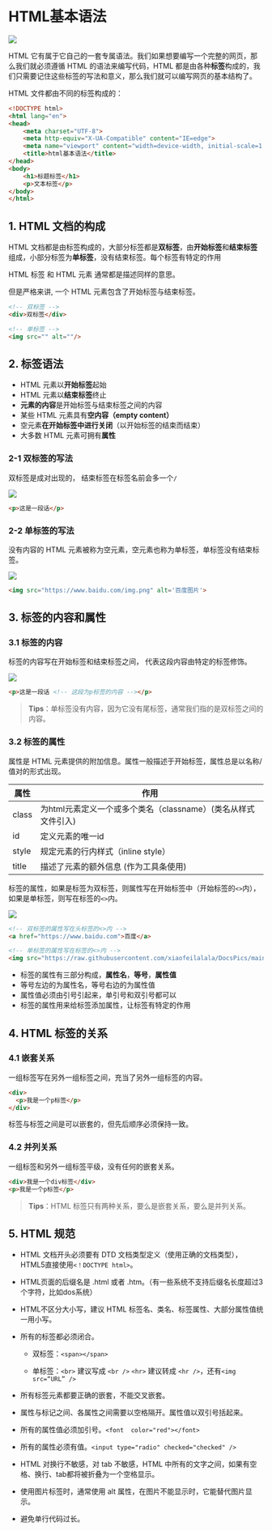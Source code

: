# HTML基本语法

![](https://raw.githubusercontent.com/xiaofeilalala/DocsPics/main/imgs/20210527211952.png)

HTML 它有属于它自己的一套专属语法。我们如果想要编写一个完整的网页，那么我们就必须遵循 HTML 的语法来编写代码，HTML 都是由各种**标签**构成的，我们只需要记住这些标签的写法和意义，那么我们就可以编写网页的基本结构了。

HTML 文件都由不同的标签构成的：

``` html
<!DOCTYPE html>
<html lang="en">
<head>
	<meta charset="UTF-8">
	<meta http-equiv="X-UA-Compatible" content="IE=edge">
	<meta name="viewport" content="width=device-width, initial-scale=1.0">
	<title>html基本语法</title>
</head>
<body>
	<h1>标题标签</h1>
    <p>文本标签</p>
</body>
</html>
```



## 1. HTML 文档的构成

HTML 文档都是由标签构成的，大部分标签都是**双标签**，由**开始标签**和**结束标签**组成，小部分标签为**单标签**，没有结束标签。每个标签有特定的作用

HTML 标签 和 HTML 元素 通常都是描述同样的意思。

但是严格来讲, 一个 HTML 元素包含了开始标签与结束标签。

```html
<!-- 双标签 -->
<div>双标签</div>

<!-- 单标签 -->
<img src="" alt=""/>
```



## 2. 标签语法

- HTML 元素以**开始标签**起始
- HTML 元素以**结束标签**终止
- **元素的内容**是开始标签与结束标签之间的内容
- 某些 HTML 元素具有**空内容（empty content）**
- 空元素**在开始标签中进行关闭**（以开始标签的结束而结束）
- 大多数 HTML 元素可拥有**属性**



### 2-1 双标签的写法

双标签是成对出现的， 结束标签在标签名前会多一个`/`

![](https://raw.githubusercontent.com/xiaofeilalala/DocsPics/main/imgs/20210528220344.png)

```html
<p>这是一段话</p>
```



### 2-2 单标签的写法

没有内容的 HTML 元素被称为空元素，空元素也称为单标签，单标签没有结束标签。

![](https://raw.githubusercontent.com/xiaofeilalala/DocsPics/main/imgs/20210528221719.png)

```html
<img src="https://www.baidu.com/img.png" alt='百度图片'>
```



## 3. 标签的内容和属性



### 3.1 标签的内容

标签的内容写在开始标签和结束标签之间， 代表这段内容由特定的标签修饰。

![](https://raw.githubusercontent.com/xiaofeilalala/DocsPics/main/imgs/20210528222507.png)

```html
<p>这是一段话 <!-- 这段为p标签的内容 --></p>
```

> **Tips**：单标签没有内容，因为它没有尾标签，通常我们指的是双标签之间的内容。



### 3.2 标签的属性

属性是 HTML 元素提供的附加信息。属性一般描述于开始标签，属性总是以名称/值对的形式出现。

| 属性  | 作用                                                         |
| ----- | ------------------------------------------------------------ |
| class | 为html元素定义一个或多个类名（classname）(类名从样式文件引入) |
| id    | 定义元素的唯一id                                             |
| style | 规定元素的行内样式（inline style）                           |
| title | 描述了元素的额外信息 (作为工具条使用)                        |



标签的属性，如果是标签为双标签，则属性写在开始标签中（开始标签的`<>`内）， 如果是单标签，则写在标签的`<>`内。

![](https://raw.githubusercontent.com/xiaofeilalala/DocsPics/main/imgs/20210528222936.png)

```html
<!-- 双标签的属性写在头标签的<>内 -->
<a href="https://www.baidu.com">百度</a> 

<!-- 单标签的属性写在标签的<>内 -->
<img src="https://raw.githubusercontent.com/xiaofeilalala/DocsPics/main/imgs/20210525201037.png" alt="HTML图片"> 
```

* 标签的属性有三部分构成，**属性名**，**等号**，**属性值**
* 等号左边的为属性名，等号右边的为属性值
* 属性值必须由引号引起来，单引号和双引号都可以
* 标签的属性用来给标签添加属性，让标签有特定的作用



## 4. HTML 标签的关系



### 4.1 嵌套关系

一组标签写在另外一组标签之间，充当了另外一组标签的内容。

```html
<div>
  <p>我是一个p标签</p>
</div>
```

标签与标签之间是可以嵌套的，但先后顺序必须保持一致。



### 4.2 并列关系

一组标签和另外一组标签平级，没有任何的嵌套关系。

```html
<div>我是一个div标签</div>
<p>我是一个p标签</p>
```

>**Tips**：HTML 标签只有两种关系，要么是嵌套关系，要么是并列关系。



## 5. HTML 规范

* HTML 文档开头必须要有 DTD 文档类型定义（使用正确的文档类型），HTML5直接使用`<！DOCTYPE html>`。
* HTML页面的后缀名是 .html 或者 .htm。（有一些系统不支持后缀名长度超过3个字符，比如dos系统）
* HTML不区分大小写，建议 HTML 标签名、类名、标签属性、大部分属性值统一用小写。
* 所有的标签都必须闭合。

  - 双标签：`<span></span>`

  - 单标签：`<br>` 建议写成 `<br />`   `<hr>` 建议转成 `<hr />`，还有`<img src=“URL” />`
* 所有标签元素都要正确的嵌套，不能交叉嵌套。
* 属性与标记之间、各属性之间需要以空格隔开。属性值以双引号括起来。
* 所有的属性值必须加引号。`<font  color="red"></font>`
* 所有的属性必须有值。`<input type="radio" checked="checked" />`
* HTML 对换行不敏感，对 tab 不敏感，HTML 中所有的文字之间，如果有空格、换行、tab都将被折叠为一个空格显示。
* 使用图片标签时，通常使用 alt 属性，在图片不能显示时，它能替代图片显示。
* 避免单行代码过长。


